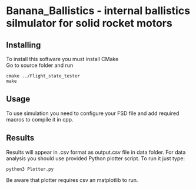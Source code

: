 # Banana_Ballistics - internal ballistics silmulator for solid rocket motors

## Installing
To install this software you must install CMake <br />
Go to source folder and run 
```shell
cmake ../Flight_state_tester
make
```

## Usage
To use simulation you need to configure your FSD file and add required macros to compile it in cpp.

## Results
Results will appear in .csv format as output.csv file in data folder. For data analysis you should use provided Python plotter script. To run it just type:
```shell
python3 Plotter.py
```
Be aware that plotter requires csv an matplotlib to run.

